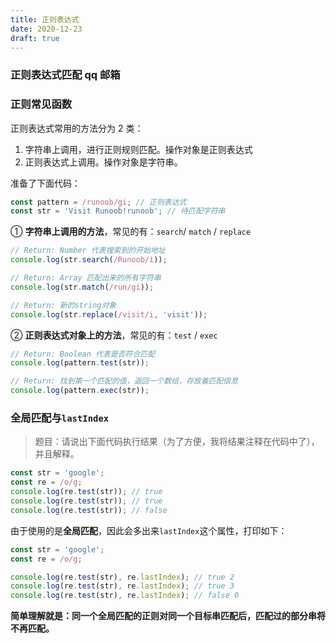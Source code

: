 ```yaml
---
title: 正则表达式
date: 2020-12-23
draft: true
---
```


### 正则表达式匹配 qq 邮箱

### 正则常见函数

正则表达式常用的方法分为 2 类：

1. 字符串上调用，进行正则规则匹配。操作对象是正则表达式
2. 正则表达式上调用。操作对象是字符串。

准备了下面代码：

```js
const pattern = /runoob/gi; // 正则表达式
const str = 'Visit Runoob!runoob'; // 待匹配字符串
```

① **字符串上调用的方法**，常见的有：`search`/ `match` / `replace`

```js
// Return: Number 代表搜索到的开始地址
console.log(str.search(/Runoob/i));

// Return: Array 匹配出来的所有字符串
console.log(str.match(/run/gi));

// Return: 新的string对象
console.log(str.replace(/visit/i, 'visit'));
```

② **正则表达式对象上的方法**，常见的有：`test` / `exec`

```js
// Return: Boolean 代表是否符合匹配
console.log(pattern.test(str));

// Return: 找到第一个匹配的值，返回一个数组，存放着匹配信息
console.log(pattern.exec(str));
```

### 全局匹配与`lastIndex`

> 题目：请说出下面代码执行结果（为了方便，我将结果注释在代码中了），并且解释。

```js
const str = 'google';
const re = /o/g;
console.log(re.test(str)); // true
console.log(re.test(str)); // true
console.log(re.test(str)); // false
```

由于使用的是**全局匹配**，因此会多出来`lastIndex`这个属性，打印如下：

```js
const str = 'google';
const re = /o/g;

console.log(re.test(str), re.lastIndex); // true 2
console.log(re.test(str), re.lastIndex); // true 3
console.log(re.test(str), re.lastIndex); // false 0
```

**简单理解就是：同一个全局匹配的正则对同一个目标串匹配后，匹配过的部分串将不再匹配。**

